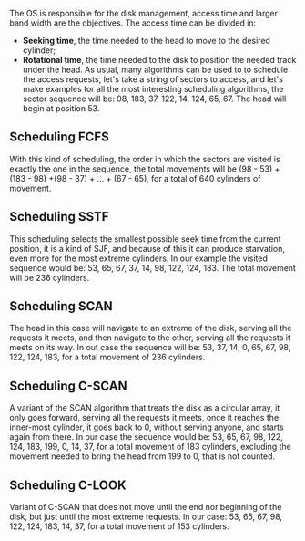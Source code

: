 The OS is responsible for the disk management, access time and larger band width are the objectives.
The access time can be divided in:
- **Seeking time**, the time needed to the head to move to the desired cylinder;
- **Rotational time**, the time needed to the disk to position the needed track under the head.
As usual, many algorithms can be used to to schedule the access requests, let's take a string of sectors to access, and let's make examples for all the most interesting scheduling algorithms, the sector sequence will be:
98, 183, 37, 122, 14, 124, 65, 67. The head will begin at position 53.
## Scheduling FCFS
With this kind of scheduling, the order in which the sectors are visited is exactly the one in the sequence, the total movements will be (98 - 53) + (183 - 98) +(98 - 37) + ... + (67 - 65), for a total of 640 cylinders of movement.
## Scheduling SSTF
This scheduling selects the smallest possible seek time from the current position, it is a kind of SJF, and because of this it can produce starvation, even more for the most extreme cylinders. In our example the visited sequence would be: 53, 65, 67, 37, 14, 98, 122, 124, 183.
The total movement will be 236 cylinders.
## Scheduling SCAN
The head in this case will navigate to an extreme of the disk, serving all the requests it meets, and then navigate to the other, serving all the requests it meets on its way.
In out case the sequence will be: 53, 37, 14, 0, 65, 67, 98, 122, 124, 183, for a total movement of 236 cylinders.
## Scheduling C-SCAN
A variant of the SCAN algorithm that treats the disk as a circular array, it only goes forward, serving all the requests it meets, once it reaches the inner-most cylinder, it goes back to 0, without serving anyone, and starts again from there. In our case the sequence would be: 53, 65, 67, 98, 122, 124, 183, 199, 0, 14, 37, for a total movement of 183 cylinders, excluding the movement needed to bring the head from 199 to 0, that is not counted.
## Scheduling C-LOOK
Variant of C-SCAN that does not move until the end nor beginning of the disk, but just until the most extreme requests. In our case: 53, 65, 67, 98, 122, 124, 183, 14, 37, for a total movement of 153 cylinders. 
